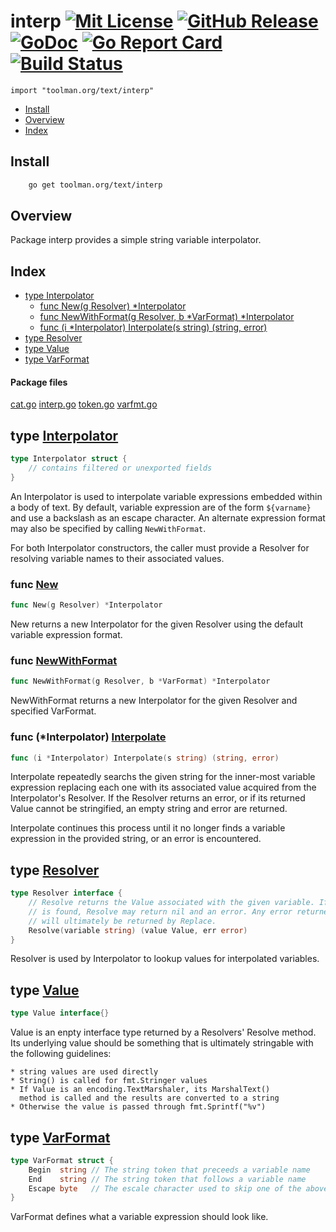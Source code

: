 

# interp [![Mit License][mit-img]][mit] [![GitHub Release][release-img]][release] [![GoDoc][godoc-img]][godoc] [![Go Report Card][reportcard-img]][reportcard] [![Build Status][travis-img]][travis]

`import "toolman.org/text/interp"`

* [Install](#pkg-install)
* [Overview](#pkg-overview)
* [Index](#pkg-index)

## <a name="pkg-install">Install</a>

```sh
    go get toolman.org/text/interp
```

## <a name="pkg-overview">Overview</a>

Package interp provides a simple string variable interpolator.

## <a name="pkg-index">Index</a>
* [type Interpolator](#Interpolator)
  * [func New(g Resolver) *Interpolator](#New)
  * [func NewWithFormat(g Resolver, b *VarFormat) *Interpolator](#NewWithFormat)
  * [func (i *Interpolator) Interpolate(s string) (string, error)](#Interpolator.Interpolate)
* [type Resolver](#Resolver)
* [type Value](#Value)
* [type VarFormat](#VarFormat)


#### <a name="pkg-files">Package files</a>
[cat.go](/src/toolman.org/text/interp/cat.go) [interp.go](/src/toolman.org/text/interp/interp.go) [token.go](/src/toolman.org/text/interp/token.go) [varfmt.go](/src/toolman.org/text/interp/varfmt.go) 


## <a name="Interpolator">type</a> [Interpolator](/src/target/interp.go?s=915:981#L25)
``` go
type Interpolator struct {
    // contains filtered or unexported fields
}

```
An Interpolator is used to interpolate variable expressions embedded within
a body of text. By default, variable expression are of the form `${varname}`
and use a backslash as an escape character. An alternate expression format
may also be specified by calling `NewWithFormat`.

For both Interpolator constructors, the caller must provide a Resolver for
resolving variable names to their associated values.







### <a name="New">func</a> [New](/src/target/interp.go?s=1089:1123#L32)
``` go
func New(g Resolver) *Interpolator
```
New returns a new Interpolator for the given Resolver using the default
variable expression format.


### <a name="NewWithFormat">func</a> [NewWithFormat](/src/target/interp.go?s=1260:1318#L38)
``` go
func NewWithFormat(g Resolver, b *VarFormat) *Interpolator
```
NewWithFormat returns a new Interpolator for the given Resolver and
specified VarFormat.





### <a name="Interpolator.Interpolate">func</a> (\*Interpolator) [Interpolate](/src/target/interp.go?s=1807:1867#L50)
``` go
func (i *Interpolator) Interpolate(s string) (string, error)
```
Interpolate repeatedly searchs the given string for the inner-most variable
expression replacing each one with its associated value acquired from the
Interpolator's Resolver. If the Resolver returns an error, or if its
returned Value cannot be stringified, an empty string and error are
returned.

Interpolate continues this process until it no longer finds a variable
expression in the provided string, or an error is encountered.




## <a name="Resolver">type</a> [Resolver](/src/target/interp.go?s=211:486#L11)
``` go
type Resolver interface {
    // Resolve returns the Value associated with the given variable. If no Value
    // is found, Resolve may return nil and an error. Any error returned here
    // will ultimately be returned by Replace.
    Resolve(variable string) (value Value, err error)
}
```
Resolver is used by Interpolator to lookup values for interpolated variables.










## <a name="Value">type</a> [Value](/src/target/interp.go?s=2639:2661#L85)
``` go
type Value interface{}
```
Value is an enpty interface type returned by a Resolvers' Resolve method.
Its underlying value should be something that is ultimately stringable with
the following guidelines:


	* string values are used directly
	* String() is called for fmt.Stringer values
	* If Value is an encoding.TextMarshaler, its MarshalText()
	  method is called and the results are converted to a string
	* Otherwise the value is passed through fmt.Sprintf("%v")










## <a name="VarFormat">type</a> [VarFormat](/src/target/varfmt.go?s=175:405#L12)
``` go
type VarFormat struct {
    Begin  string // The string token that preceeds a variable name
    End    string // The string token that follows a variable name
    Escape byte   // The escale character used to skip one of the above tokens
}

```
VarFormat defines what a variable expression should look like.

[mit-img]: http://img.shields.io/badge/License-MIT-c41e3a.svg
[mit]: https://github.com/toolmanorg/text-interp/blob/master/LICENSE

[release-img]: https://img.shields.io/github/release/toolmanorg/text-interp/all.svg
[release]: https://github.com/toolmanorg/text-interp/releases

[godoc-img]: https://godoc.org/toolman.org/text/interp?status.svg
[godoc]: https://godoc.org/toolman.org/text/interp

[reportcard-img]: https://goreportcard.com/badge/toolman.org/text/interp
[reportcard]: https://goreportcard.com/report/toolman.org/text/interp

[travis-img]: https://travis-ci.org/tep/text-interp.svg?branch=master
[travis]: https://travis-ci.org/tep/text-interp

